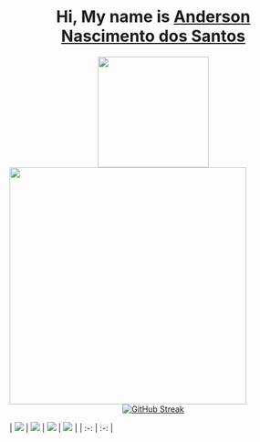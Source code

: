 <div align='center'>
  <h1>
     Hi, My name is <a href="https://www.linkedin.com/in/andersonnascimentodossantos/">Anderson Nascimento dos Santos</a>
  </h1>
</div>


<div align="center">
  <div align='center'>
  <img height="194px" src="https://github-readme-stats.vercel.app/api?username=andersonNascimentoDosSantos&show_icons=true&theme=vision-friendly-dark&include_all_commits=true&count_private=true"/>
  <img align="left" height="415px" src="https://github-readme-stats.vercel.app/api/top-langs/?username=andersonNascimentoDosSantos&langs_count=8&theme=vision-friendly-dark&hide_border=true">
</div>
  
  <div align = "center">
  
  
  [![GitHub Streak](http://github-readme-streak-stats.herokuapp.com?user=andersonnascimentoDosSantos&theme=highcontrast)](https://git.io/streak-stats)
  
</div>
</div>

| ![](http://github-profile-summary-cards.vercel.app/api/cards/stats?username=andersonnascimentoDosSantos&theme=nord_dark) | ![](http://github-profile-summary-cards.vercel.app/api/cards/repos-per-language?username=andersonnascimentoDosSantos&hide=Html&theme=nord_dark) | ![](http://github-profile-summary-cards.vercel.app/api/cards/most-commit-language?username=andersonnascimentoDosSantos&theme=nord_dark) | ![](http://github-profile-summary-cards.vercel.app/api/cards/profile-details?username=andersonnascimentoDosSantos&theme=nord_dark) |
| :-: | :-: |

